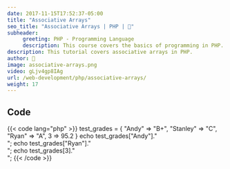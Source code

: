 ```yaml
---
date: 2017-11-15T17:52:37-05:00
title: "Associative Arrays"
seo_title: "Associative Arrays | PHP | 🦒"
subheader:
     greeting: PHP - Programming Language
     description: This course covers the basics of programming in PHP. Work your way through the videos/articles and I'll teach you everything you need to know to start your programming journey!
description: This tutorial covers associative arrays in PHP.
author: 🦒
image: associative-arrays.png
video: gLjv4gp8IAg
url: /web-development/php/associative-arrays/
weight: 17
---
```


## Code

{{< code lang="php" >}}
test_grades = {
    "Andy" => "B+",
    "Stanley" => "C",
    "Ryan" => "A",
    3 => 95.2
}
echo  test_grades["Andy"]."<br>";
echo  test_grades["Ryan"]."<br>";
echo  test_grades[3]."<br>";
{{< /code >}}